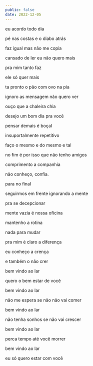 ```yaml
---
public: false
date: 2022-12-05
---
```


eu acordo todo dia

pé nas costas e o diabo atrás

faz igual mas não me copia

cansado de ler eu não quero mais

pra mim tanto faz

ele só quer mais

ta pronto o pão com ovo na pia

ignoro as mensagem não quero ver

ouço que a chaleira chia

desejo um bom dia pra você

pensar demais é boçal

insuportalmente repetitivo

faço o mesmo e do mesmo e tal

no fim é por isso que não tenho amigos

comprimento a companhia

não conheço, confia.

para no final

seguirmos em frente ignorando a mente

pra se decepcionar

mente vazia é nossa oficina

mantenho a rotina

nada para mudar

pra mim é claro a diferença

eu conheço a crença

e também o não crer

bem vindo ao lar

quero o bem estar de você

bem vindo ao lar

não me espera se não não vai comer

bem vindo ao lar

não tenha sonhos se não vai crescer

bem vindo ao lar

perca tempo até você morrer

bem vindo ao lar

eu só quero estar com você
